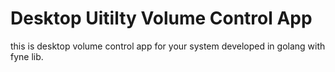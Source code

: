 # Desktop Uitilty Volume Control App
this is desktop volume control app for your system developed in golang with fyne lib.